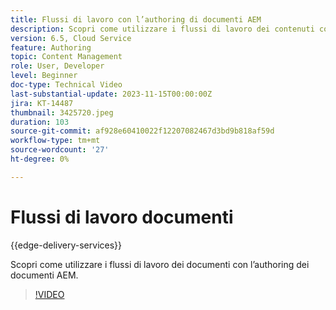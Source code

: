 ```yaml
---
title: Flussi di lavoro con l’authoring di documenti AEM
description: Scopri come utilizzare i flussi di lavoro dei contenuti con l’authoring dei documenti AEM.
version: 6.5, Cloud Service
feature: Authoring
topic: Content Management
role: User, Developer
level: Beginner
doc-type: Technical Video
last-substantial-update: 2023-11-15T00:00:00Z
jira: KT-14487
thumbnail: 3425720.jpeg
duration: 103
source-git-commit: af928e60410022f12207082467d3bd9b818af59d
workflow-type: tm+mt
source-wordcount: '27'
ht-degree: 0%

---
```



# Flussi di lavoro documenti

{{edge-delivery-services}}

Scopri come utilizzare i flussi di lavoro dei documenti con l’authoring dei documenti AEM.

>[!VIDEO](https://video.tv.adobe.com/v/3425720/?learn=on)
